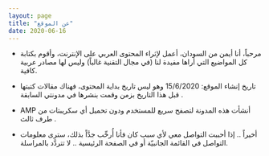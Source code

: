 ```yaml
---
layout: page
title: "عن الموقع"
date: 2020-06-16
---
```



* مرحباً، أنا أيمن من السودان، أعمل لإثراء المحتوى العربي على الإنترنت، وأقوم بكتابة كل المواضيع التي أراها مفيدة لنا (في مجال التقنية غالباً) وليس لها مصادر عربية كافية.

* تاريخ إنشاء الموقع: 15/6/2020 وهو ليس تاريخ بداية المحتوى، فهناك مقالات كتبتها قبل هذا التاريخ بزمن وقمت بنشرها في مدونتي السابقة .

*  AMP أنشأت هذه المدونة لتصفح سريع للمستخدم ودون تحميل أي سكريبتات من طرف ثالث .

* أخيراً .. إذا أحببت التواصل معي لأي سبب كان فأنا أُرحِّب جدَّاً بذلك، سترى معلومات التواصل في القائمة الجانبيّة أو في الصفحة الرئيسية .. لا تتردَّد بالمراسلة.

